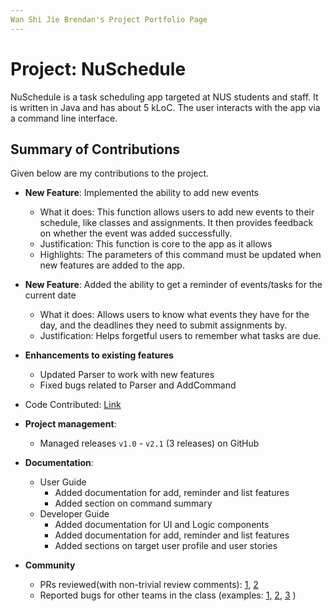 ```yaml
---
Wan Shi Jie Brendan's Project Portfolio Page
---
```


# Project: NuSchedule

NuSchedule is a task scheduling app targeted at NUS students and staff. It is written in Java and has about 5 kLoC. 
The user interacts with the app via a command line interface.

## Summary of Contributions
Given below are my contributions to the project.
* **New Feature**: Implemented the ability to add new events
  * What it does: This function allows users to add new events to their schedule, like classes and assignments.
  It then provides feedback on whether the event was added successfully.
  * Justification: This function is core to the app as it allows
  * Highlights: The parameters of this command must be updated when new features are added to the app.
  
* **New Feature**: Added the ability to get a reminder of events/tasks for the current date
  * What it does: Allows users to know what events they have for the day, and the deadlines they need to submit assignments by.
  * Justification: Helps forgetful users to remember what tasks are due.  
  
* **Enhancements to existing features**
  * Updated Parser to work with new features
  * Fixed bugs related to Parser and AddCommand
* Code Contributed: [Link](https://nus-cs2113-ay2021s1.github.io/tp-dashboard/#breakdown=true&search=madbeez&sort=groupTitle&sortWithin=title&since=2020-09-27&timeframe=commit&mergegroup=&groupSelect=groupByRepos&checkedFileTypes=docs~functional-code~test-code~other)   
* **Project management**:
  * Managed releases `v1.0` - `v2.1` (3 releases) on GitHub
  
* **Documentation**:
  * User Guide
    * Added documentation for add, reminder and list features
    * Added section on command summary 
  * Developer Guide
    * Added documentation for UI and Logic components
    * Added documentation for add, reminder and list features
    * Added sections on target user profile and user stories
    
* **Community**
  * PRs reviewed(with non-trivial review comments): [1](https://github.com/nus-cs2113-AY2021S1/tp/pull/14), [2](https://github.com/nus-cs2113-AY2021S1/ip/pull/215)
  * Reported bugs for other teams in the class (examples: [1](https://github.com/madbeez/ped/issues/4), [2](https://github.com/madbeez/ped/issues/5), [3](https://github.com/madbeez/ped/issues/8) )
  
